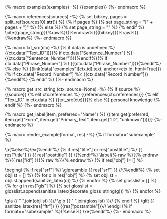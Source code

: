 {% macro examples(examples) -%}
{{examples}}
{%- endmacro %}

{% macro references(sources) -%}
{% set bibkey, pages = split_ref(sources[0].__str__()) %}
{% if pages %}
{% set page_string = "[" + pages + "]" %}
{% else %}
{% set page_string = "" %}
{% endif %}
\cite{{page_string}}{%raw%}{{%endraw%}{{bibkey}}{%raw%}}{%endraw%}
{%- endmacro %}

{% macro txt_src(ctx) -%}
{% if data is undefined %}
{{ctx.data["Text_ID"]}}{% if ctx.data["Sentence_Number"] %}: {{ctx.data["Sentence_Number"]}}{%endif%}{% if ctx.data["Phrase_Number"] %} ({{ctx.data["Phrase_Number"]}}){%endif%}
{% else %}
{{link(data["examples"][ctx.id].text, anchor=ctx.id, html=True)}}{% if ctx.data["Record_Number"] %}: {{ctx.data["Record_Number"]}}{%endif%}
{% endif %}
{%- endmacro %}

{% macro get_src_string (ctx, source=None) -%}
{% if source %}
{{source}}
{% elif ctx.references %}
{{references(ctx.references)}}
{% elif "Text_ID" in ctx.data %}
{{txt_src(ctx)}}{% else %}
personal knowledge
{% endif %}
{%- endmacro %}

{% macro get_label(item, preferred="Name") %}
{{item.get(preferred, item.get("Form", item.get("Primary_Text", item.get("ID", "unknown"))))}}
{%- endmacro %}

{% macro render_example(format, res) -%}
{% if format=="subexample" %}

\a{%else%}\ex{%endif%} {% if res["title"] or res["posttitle"] %} {{ res["title"] }} {{ res["posttitle"] }} \\{%endif%}
\label{% raw %}{{% endraw %}{{ res["id"] }}{% raw %}}{% endraw %}
{% if res["obj"] != [] %}

\begingl {% if res["srf"] %}
\glpreamble {{ res["srf"] }} //{%endif%}
    {% set objlist = [] %}
    {% for o in res["obj"] %}
        {% set objlist = objlist.append(sanitize_latex(o)) %}
    {% endfor %}
    {% set glosslist = [] %}
    {% for g in res["gls"] %}
        {% set glosslist = glosslist.append(sanitize_latex(decorate_gloss_string(g))) %}
    {% endfor %}

\gla {{ " ".join(objlist) }}//
\glb {{ " ".join(glosslist) }}//
{% endif %}
\glft {{ sanitize_latex(res["ftr"]) }} {{res["postamble"]}}//
\endgl
{% if format=="subexample" %}{%else%}
\xe{%endif%}
{%- endmacro %}
